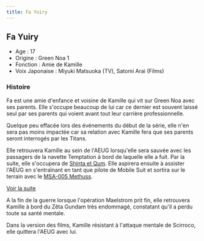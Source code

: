 ```yaml
---
title: Fa Yuiry
---
```


Fa Yuiry
--------





* Age : 17
* Origine : Green Noa 1
* Fonction : Amie de Kamille
* Voix Japonaise : Miyuki Matsuoka (TV), Satomi Arai (Films)


### Histoire


Fa est une amie d'enfance et voisine de Kamille qui vit sur Green Noa avec ses parents. Elle s'occupe beaucoup de lui car ce dernier est souvent laissé seul par ses parents qui voient avant tout leur carrière professionnelle.


Quelque peu effacée lors des événements du début de la série, elle n'en sera pas moins impactée car sa relation avec Kamille fera que ses parents seront interrogés par les Titans.


Elle retrouvera Kamille au sein de l'AEUG lorsqu'elle sera sauvée avec les passagers de la navette Temptation à bord de laquelle elle a fuit. Par la suite, elle s'occupera de [Shinta et Qum](uc/zeta-gundam/shinta-et-qum.html). Elle aspirera ensuite à assister l'AEUG en s'entraînant en tant que pilote de Mobile Suit et sortira sur le terrain avec le [MSA-005 Methuss](uc/zeta-gundam/msa-005-methuss.html). 


[Voir la suite](javascript:spoiler();)


A la fin de la guerre lorsque l'opération Maelstrom prit fin, elle retrouvera Kamille à bord du Zêta Gundam très endommagé, constatant qu'il a perdu toute sa santé mentale. 


Dans la version des films, Kamille résistant à l'attaque mentale de Scirroco, elle quittera l'AEUG avec lui. 



